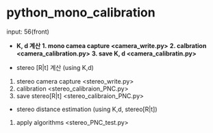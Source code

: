 # python_mono_calibration

input: 56(front)

- **K, d 계산**
 **1. mono camea capture 				<camera_write.py>**
 **2. calbration					<camera_calibration.py>**
 **3. save K, d					<camera_calibratin.py>**

- stereo [R|t] 계산 (using K,d)
1. stereo camera capture				<stereo_write.py>
2. calibration					<stereo_calibraion_PNC.py>
3. save stereo[R|t]					<stereo_calibraion_PNC.py>

- stereo distance estimation (using K,d, stereo[R|t])
1. apply algorithms					<stereo_PNC_test.py>
